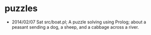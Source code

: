 puzzles
=======

* 2014/02/07 Sat src/boat.pl; A puzzle solving using Prolog; about a peasant sending a dog, a sheep, and a cabbage across a river.
